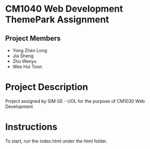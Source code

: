 # CM1040 Web Development ThemePark Assignment
## Project Members
- Yong Zhen Long
- Jia Sheng
- Zhu Wenyu
- Wee Hui Toon

# Project Description
Project assigned by SIM GE - UOL for the purpose of CM1030 Web Development

# Instructions
To start, run the index.html under the html folder.
